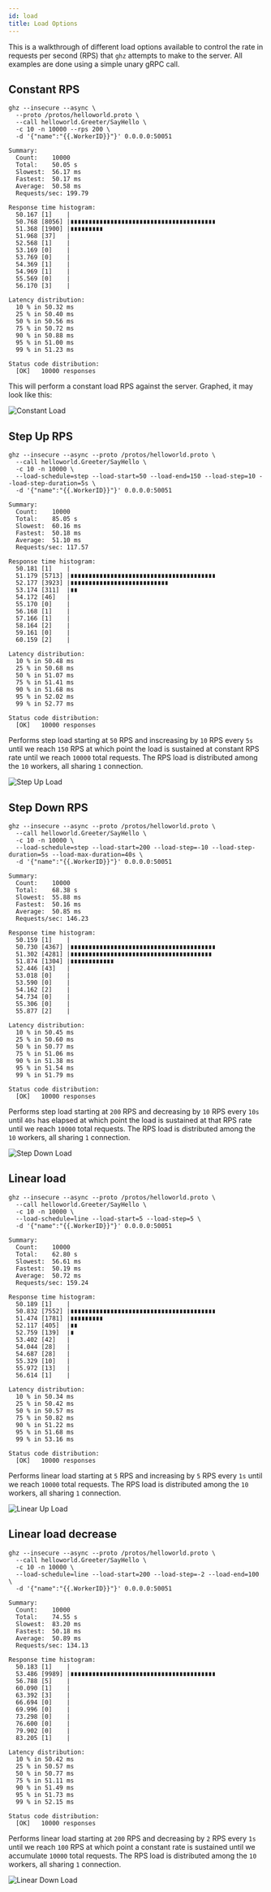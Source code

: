 ```yaml
---
id: load
title: Load Options
---
```


This is a walkthrough of different load options available to control the rate in requests per second (RPS) that `ghz` attempts to make to the server. All examples are done using a simple unary gRPC call.

## Constant RPS

```
ghz --insecure --async \
  --proto /protos/helloworld.proto \
  --call helloworld.Greeter/SayHello \
  -c 10 -n 10000 --rps 200 \
  -d '{"name":"{{.WorkerID}}"}' 0.0.0.0:50051 

Summary:
  Count:	10000
  Total:	50.05 s
  Slowest:	56.17 ms
  Fastest:	50.17 ms
  Average:	50.58 ms
  Requests/sec:	199.79

Response time histogram:
  50.167 [1]	|
  50.768 [8056]	|∎∎∎∎∎∎∎∎∎∎∎∎∎∎∎∎∎∎∎∎∎∎∎∎∎∎∎∎∎∎∎∎∎∎∎∎∎∎∎∎
  51.368 [1900]	|∎∎∎∎∎∎∎∎∎
  51.968 [37]	|
  52.568 [1]	|
  53.169 [0]	|
  53.769 [0]	|
  54.369 [1]	|
  54.969 [1]	|
  55.569 [0]	|
  56.170 [3]	|

Latency distribution:
  10 % in 50.32 ms
  25 % in 50.40 ms
  50 % in 50.56 ms
  75 % in 50.72 ms
  90 % in 50.88 ms
  95 % in 51.00 ms
  99 % in 51.23 ms

Status code distribution:
  [OK]   10000 responses
```

This will perform a constant load RPS against the server. Graphed, it may look like this:

![Constant Load](images/const_c_const_rps.svg)

## Step Up RPS

```
ghz --insecure --async --proto /protos/helloworld.proto \
  --call helloworld.Greeter/SayHello \
  -c 10 -n 10000 \
  --load-schedule=step --load-start=50 --load-end=150 --load-step=10 --load-step-duration=5s \
  -d '{"name":"{{.WorkerID}}"}' 0.0.0.0:50051 

Summary:
  Count:	10000
  Total:	85.05 s
  Slowest:	60.16 ms
  Fastest:	50.18 ms
  Average:	51.10 ms
  Requests/sec:	117.57

Response time histogram:
  50.181 [1]	|
  51.179 [5713]	|∎∎∎∎∎∎∎∎∎∎∎∎∎∎∎∎∎∎∎∎∎∎∎∎∎∎∎∎∎∎∎∎∎∎∎∎∎∎∎∎
  52.177 [3923]	|∎∎∎∎∎∎∎∎∎∎∎∎∎∎∎∎∎∎∎∎∎∎∎∎∎∎∎
  53.174 [311]	|∎∎
  54.172 [46]	|
  55.170 [0]	|
  56.168 [1]	|
  57.166 [1]	|
  58.164 [2]	|
  59.161 [0]	|
  60.159 [2]	|

Latency distribution:
  10 % in 50.48 ms
  25 % in 50.68 ms
  50 % in 51.07 ms
  75 % in 51.41 ms
  90 % in 51.68 ms
  95 % in 52.02 ms
  99 % in 52.77 ms

Status code distribution:
  [OK]   10000 responses
```

Performs step load starting at `50` RPS and inscreasing by `10` RPS every `5s` until we reach `150` RPS at which point the load is sustained at constant RPS rate until we reach `10000` total requests. The RPS load is distributed among the `10` workers, all sharing `1` connection.

![Step Up Load](images/const_c_step_up_rps.svg)

## Step Down RPS

```
ghz --insecure --async --proto /protos/helloworld.proto \
  --call helloworld.Greeter/SayHello \
  -c 10 -n 10000 \
  --load-schedule=step --load-start=200 --load-step=-10 --load-step-duration=5s --load-max-duration=40s \
  -d '{"name":"{{.WorkerID}}"}' 0.0.0.0:50051 

Summary:
  Count:	10000
  Total:	68.38 s
  Slowest:	55.88 ms
  Fastest:	50.16 ms
  Average:	50.85 ms
  Requests/sec:	146.23

Response time histogram:
  50.159 [1]	|
  50.730 [4367]	|∎∎∎∎∎∎∎∎∎∎∎∎∎∎∎∎∎∎∎∎∎∎∎∎∎∎∎∎∎∎∎∎∎∎∎∎∎∎∎∎
  51.302 [4281]	|∎∎∎∎∎∎∎∎∎∎∎∎∎∎∎∎∎∎∎∎∎∎∎∎∎∎∎∎∎∎∎∎∎∎∎∎∎∎∎
  51.874 [1304]	|∎∎∎∎∎∎∎∎∎∎∎∎
  52.446 [43]	|
  53.018 [0]	|
  53.590 [0]	|
  54.162 [2]	|
  54.734 [0]	|
  55.306 [0]	|
  55.877 [2]	|

Latency distribution:
  10 % in 50.45 ms
  25 % in 50.60 ms
  50 % in 50.77 ms
  75 % in 51.06 ms
  90 % in 51.38 ms
  95 % in 51.54 ms
  99 % in 51.79 ms

Status code distribution:
  [OK]   10000 responses
```

Performs step load starting at `200` RPS and decreasing by `10` RPS every `10s` until `40s` has elapsed at which point the load is sustained at that RPS rate until we reach `10000` total requests. The RPS load is distributed among the `10` workers, all sharing `1` connection.

![Step Down Load](images/const_c_step_down_rps.svg)

## Linear load

```
ghz --insecure --async --proto /protos/helloworld.proto \
  --call helloworld.Greeter/SayHello \
  -c 10 -n 10000 \
  --load-schedule=line --load-start=5 --load-step=5 \
  -d '{"name":"{{.WorkerID}}"}' 0.0.0.0:50051

Summary:
  Count:	10000
  Total:	62.80 s
  Slowest:	56.61 ms
  Fastest:	50.19 ms
  Average:	50.72 ms
  Requests/sec:	159.24

Response time histogram:
  50.189 [1]	|
  50.832 [7552]	|∎∎∎∎∎∎∎∎∎∎∎∎∎∎∎∎∎∎∎∎∎∎∎∎∎∎∎∎∎∎∎∎∎∎∎∎∎∎∎∎
  51.474 [1781]	|∎∎∎∎∎∎∎∎∎
  52.117 [405]	|∎∎
  52.759 [139]	|∎
  53.402 [42]	|
  54.044 [28]	|
  54.687 [28]	|
  55.329 [10]	|
  55.972 [13]	|
  56.614 [1]	|

Latency distribution:
  10 % in 50.34 ms
  25 % in 50.42 ms
  50 % in 50.57 ms
  75 % in 50.82 ms
  90 % in 51.22 ms
  95 % in 51.68 ms
  99 % in 53.16 ms

Status code distribution:
  [OK]   10000 responses
```

Performs linear load starting at `5` RPS and increasing by `5` RPS every `1s` until we reach `10000` total requests. The RPS load is distributed among the `10` workers, all sharing `1` connection.

![Linear Up Load](images/const_c_line_up_rps.svg)

## Linear load decrease

```
ghz --insecure --async --proto /protos/helloworld.proto \
  --call helloworld.Greeter/SayHello \
  -c 10 -n 10000 \
  --load-schedule=line --load-start=200 --load-step=-2 --load-end=100 \
  -d '{"name":"{{.WorkerID}}"}' 0.0.0.0:50051 

Summary:
  Count:	10000
  Total:	74.55 s
  Slowest:	83.20 ms
  Fastest:	50.18 ms
  Average:	50.89 ms
  Requests/sec:	134.13

Response time histogram:
  50.183 [1]	|
  53.486 [9989]	|∎∎∎∎∎∎∎∎∎∎∎∎∎∎∎∎∎∎∎∎∎∎∎∎∎∎∎∎∎∎∎∎∎∎∎∎∎∎∎∎
  56.788 [5]	|
  60.090 [1]	|
  63.392 [3]	|
  66.694 [0]	|
  69.996 [0]	|
  73.298 [0]	|
  76.600 [0]	|
  79.902 [0]	|
  83.205 [1]	|

Latency distribution:
  10 % in 50.42 ms
  25 % in 50.57 ms
  50 % in 50.77 ms
  75 % in 51.11 ms
  90 % in 51.49 ms
  95 % in 51.73 ms
  99 % in 52.15 ms

Status code distribution:
  [OK]   10000 responses
```

Performs linear load starting at `200` RPS and decreasing by `2` RPS every `1s` until we reach `100` RPS at which point a constant rate is sustained until we accumulate `10000` total requests. The RPS load is distributed among the `10` workers, all sharing `1` connection.

![Linear Down Load](images/const_c_line_down_rps.svg)

